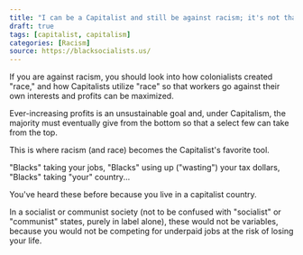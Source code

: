 ```yaml
---
title: "I can be a Capitalist and still be against racism; it's not that complicated."
draft: true
tags: [capitalist, capitalism]
categories: [Racism]
source: https://blacksocialists.us/
---
```


If you are against racism, you should look into how colonialists created "race," and how Capitalists utilize "race" so that workers go against their own interests and profits can be maximized.  
  
Ever-increasing profits is an unsustainable goal and, under Capitalism, the majority must eventually give from the bottom so that a select few can take from the top.  
  
This is where racism (and race) becomes the Capitalist's favorite tool.  
  
"Blacks" taking your jobs, "Blacks" using up ("wasting") your tax dollars, "Blacks" taking "your" country...  
  
You've heard these before because you live in a capitalist country.  
  
In a socialist or communist society (not to be confused with "socialist" or "communist" states, purely in label alone), these would not be variables, because you would not be competing for underpaid jobs at the risk of losing your life.

